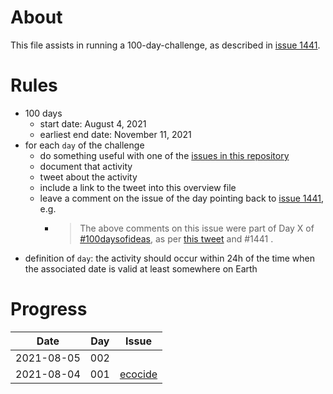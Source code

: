# About

This file assists in running a 100-day-challenge, as described in [issue 1441](https://github.com/Daniel-Mietchen/ideas/issues/1441).

# Rules

- 100 days
  - start date: August 4, 2021
  - earliest end date: November 11, 2021
- for each ```day``` of the challenge
  - do something useful with one of the [issues in this repository](https://github.com/Daniel-Mietchen/ideas/issues/)
  - document that activity
  - tweet about the activity
  - include a link to the tweet into this overview file
  - leave a comment on the issue of the day pointing back to [issue 1441](https://github.com/Daniel-Mietchen/ideas/issues/1441), e.g. 
    - > The above comments on this issue were part of Day X of [#100daysofideas](https://twitter.com/hashtag/100daysofideas?src=hashtag_click&f=live), as per [this tweet](https://twitter.com/EvoMRI/status/1423111543961669633) and #1441 .
- definition of ```day```: the activity should occur within 24h of the time when the associated date is valid at least somewhere on Earth


# Progress

| Date       | Day   | Issue | 
| ---------- | ----- | ----- | 
| 2021-08-05 |  002  |       | 
| 2021-08-04 |  001  | [ecocide](https://twitter.com/EvoMRI/status/1423111543961669633)  | 
